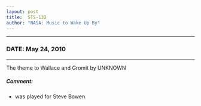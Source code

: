 ```yaml
---
layout: post
title:  STS-132
author: "NASA: Music to Wake Up By"
---
```


----
### DATE: May 24, 2010
----
The theme to Wallace and Gromit by UNKNOWN

##### Comment:
* was played for Steve Bowen.
